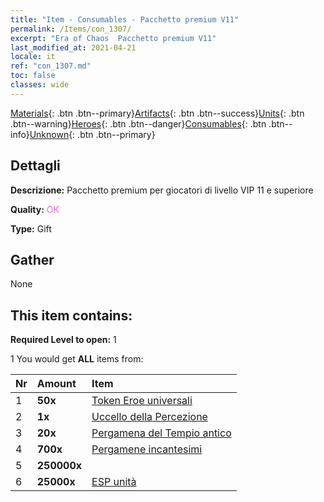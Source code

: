 ```yaml
---
title: "Item - Consumables - Pacchetto premium V11"
permalink: /Items/con_1307/
excerpt: "Era of Chaos  Pacchetto premium V11"
last_modified_at: 2021-04-21
locale: it
ref: "con_1307.md"
toc: false
classes: wide
---
```

 [Materials](/it/Items/){: .btn .btn--primary}[Artifacts](/it/Items/Artifacts/){: .btn .btn--success}[Units](/it/Items/Units/){: .btn .btn--warning}[Heroes](/it/Items/Heroes/){: .btn .btn--danger}[Consumables](/it/Items/Consumables/){: .btn .btn--info}[Unknown](/it/Items/Unknown/){: .btn .btn--primary}

## Dettagli
 **Descrizione:** Pacchetto premium per giocatori di livello VIP 11 e superiore

 **Quality:** <span style="color: #DA70D6">OK</span>

 **Type:** Gift

## Gather

  None

## This item contains:

 **Required Level to open:** 1

 1 You would get **ALL** items  from:

  | Nr | Amount |     Item    |
  |:---|:-------|:------------|
  | 1 |  **50x** | [Token Eroe universali](/it/Items/her_358/) |  | 
  | 2 |  **1x** | [Uccello della Percezione](/it/Items/art_132/) |  | 
  | 3 |  **20x** | [Pergamena del Tempio antico](/it/Items/con_697/) |  | 
  | 4 |  **700x** | [Pergamene incantesimi](/it/Items/con_694/) |  | 
  | 5 |  **250000x** | <i class="fas fa-coins"/> |  | 
  | 6 |  **25000x** | [ESP unità](/it/Items/con_902/) |  | 
